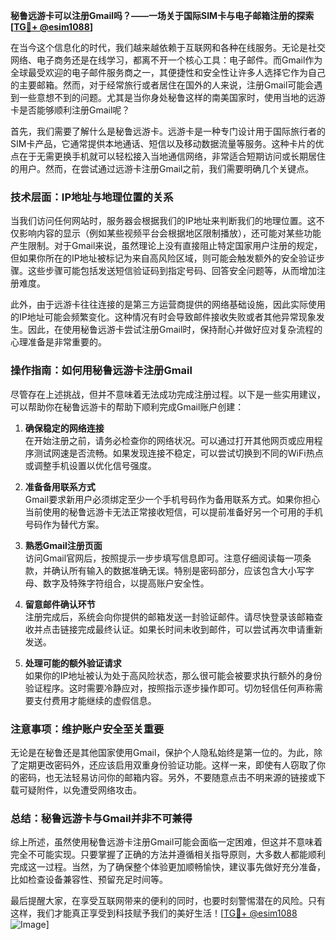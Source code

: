 **秘鲁远游卡可以注册Gmail吗？——一场关于国际SIM卡与电子邮箱注册的探索[[TG💪+ @esim1088](https://t.me/s/esim1088)]**

在当今这个信息化的时代，我们越来越依赖于互联网和各种在线服务。无论是社交网络、电子商务还是在线学习，都离不开一个核心工具：电子邮件。而Gmail作为全球最受欢迎的电子邮件服务商之一，其便捷性和安全性让许多人选择它作为自己的主要邮箱。然而，对于经常旅行或者居住在国外的人来说，注册Gmail可能会遇到一些意想不到的问题。尤其是当你身处秘鲁这样的南美国家时，使用当地的远游卡是否能够顺利注册Gmail呢？

首先，我们需要了解什么是秘鲁远游卡。远游卡是一种专门设计用于国际旅行者的SIM卡产品，它通常提供本地通话、短信以及移动数据流量等服务。这种卡片的优点在于无需更换手机就可以轻松接入当地通信网络，非常适合短期访问或长期居住的用户。然而，在尝试通过远游卡注册Gmail之前，我们需要明确几个关键点。

### **技术层面：IP地址与地理位置的关系**

当我们访问任何网站时，服务器会根据我们的IP地址来判断我们的地理位置。这不仅影响内容的显示（例如某些视频平台会根据地区限制播放），还可能对某些功能产生限制。对于Gmail来说，虽然理论上没有直接阻止特定国家用户注册的规定，但如果你所在的IP地址被标记为来自高风险区域，则可能会触发额外的安全验证步骤。这些步骤可能包括发送短信验证码到指定号码、回答安全问题等，从而增加注册难度。

此外，由于远游卡往往连接的是第三方运营商提供的网络基础设施，因此实际使用的IP地址可能会频繁变化。这种情况有时会导致邮件接收失败或者其他异常现象发生。因此，在使用秘鲁远游卡尝试注册Gmail时，保持耐心并做好应对复杂流程的心理准备是非常重要的。

### **操作指南：如何用秘鲁远游卡注册Gmail**

尽管存在上述挑战，但并不意味着无法成功完成注册过程。以下是一些实用建议，可以帮助你在秘鲁远游卡的帮助下顺利完成Gmail账户创建：

1. **确保稳定的网络连接**  
   在开始注册之前，请务必检查你的网络状况。可以通过打开其他网页或应用程序测试网速是否流畅。如果发现连接不稳定，可以尝试切换到不同的WiFi热点或调整手机设置以优化信号强度。

2. **准备备用联系方式**  
   Gmail要求新用户必须绑定至少一个手机号码作为备用联系方式。如果你担心当前使用的秘鲁远游卡无法正常接收短信，可以提前准备好另一个可用的手机号码作为替代方案。

3. **熟悉Gmail注册页面**  
   访问Gmail官网后，按照提示一步步填写信息即可。注意仔细阅读每一项条款，并确认所有输入的数据准确无误。特别是密码部分，应该包含大小写字母、数字及特殊字符组合，以提高账户安全性。

4. **留意邮件确认环节**  
   注册完成后，系统会向你提供的邮箱发送一封验证邮件。请尽快登录该邮箱查收并点击链接完成最终认证。如果长时间未收到邮件，可以尝试再次申请重新发送。

5. **处理可能的额外验证请求**  
   如果你的IP地址被认为处于高风险状态，那么很可能会被要求执行额外的身份验证程序。这时需要冷静应对，按照指示逐步操作即可。切勿轻信任何声称需要支付费用才能继续的虚假信息。

### **注意事项：维护账户安全至关重要**

无论是在秘鲁还是其他国家使用Gmail，保护个人隐私始终是第一位的。为此，除了定期更改密码外，还应该启用双重身份验证功能。这样一来，即使有人窃取了你的密码，也无法轻易访问你的邮箱内容。另外，不要随意点击不明来源的链接或下载可疑附件，以免遭受网络攻击。

### **总结：秘鲁远游卡与Gmail并非不可兼得**

综上所述，虽然使用秘鲁远游卡注册Gmail可能会面临一定困难，但这并不意味着完全不可能实现。只要掌握了正确的方法并遵循相关指导原则，大多数人都能顺利完成这一过程。当然，为了确保整个体验更加顺畅愉快，建议事先做好充分准备，比如检查设备兼容性、预留充足时间等。

最后提醒大家，在享受互联网带来的便利的同时，也要时刻警惕潜在的风险。只有这样，我们才能真正享受到科技赋予我们的美好生活！[[TG💪+ @esim1088](https://t.me/s/esim1088) ![Image](https://i.postimg.cc/4NQfJmqS/Snipaste-2025-05-13-00-14-12.png)]